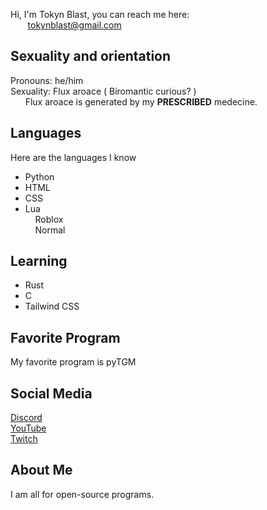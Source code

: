 Hi, I'm Tokyn Blast, you can reach me here:<br>
&nbsp;&nbsp;&nbsp;&nbsp;&nbsp;&nbsp;&nbsp;tokynblast@gmail.com<br>

## Sexuality and orientation
Pronouns: he/him<br>
Sexuality: Flux aroace ( Biromantic curious? )<br>
&nbsp;&nbsp;&nbsp;&nbsp;&nbsp;&nbsp;Flux aroace is generated by my **PRESCRIBED** medecine.

## Languages
Here are the languages I know

- Python
- HTML
- CSS
- Lua<br>
&nbsp;&nbsp;&nbsp;&nbsp;Roblox<br>
&nbsp;&nbsp;&nbsp;&nbsp;Normal<br>

## Learning
- Rust
- C
- Tailwind CSS

## Favorite Program
My favorite program is pyTGM

## Social Media
[Discord](https://discord.gg/DBWHDpb5u2)<br>
[YouTube](https://youtube.com/@Tokyn-Blast)<br>
[Twitch](http://twitch.com/tokyn_blast)

## About Me
I am all for open-source programs.

